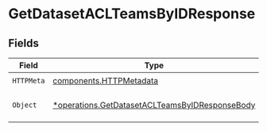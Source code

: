 # GetDatasetACLTeamsByIDResponse


## Fields

| Field                                                                                                           | Type                                                                                                            | Required                                                                                                        | Description                                                                                                     |
| --------------------------------------------------------------------------------------------------------------- | --------------------------------------------------------------------------------------------------------------- | --------------------------------------------------------------------------------------------------------------- | --------------------------------------------------------------------------------------------------------------- |
| `HTTPMeta`                                                                                                      | [components.HTTPMetadata](../../models/components/httpmetadata.md)                                              | :heavy_check_mark:                                                                                              | N/A                                                                                                             |
| `Object`                                                                                                        | [*operations.GetDatasetACLTeamsByIDResponseBody](../../models/operations/getdatasetaclteamsbyidresponsebody.md) | :heavy_minus_sign:                                                                                              | a list of UserAccessControlList objects                                                                         |